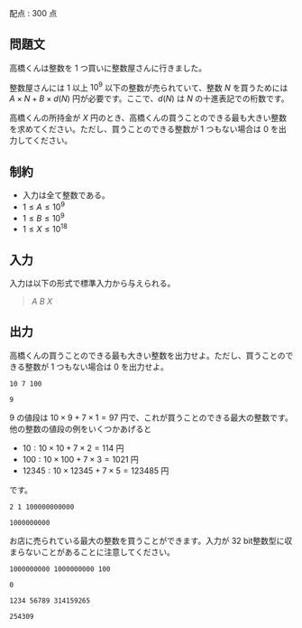配点 : $300$ 点

## 問題文

高橋くんは整数を $1$ つ買いに整数屋さんに行きました。

整数屋さんには $1$ 以上 $10^9$ 以下の整数が売られていて、整数 $N$ を買うためには $A \times N + B \times d(N)$ 円が必要です。ここで、$d(N)$ は $N$ の十進表記での桁数です。

高橋くんの所持金が $X$ 円のとき、高橋くんの買うことのできる最も大きい整数を求めてください。ただし、買うことのできる整数が $1$ つもない場合は $0$ を出力してください。

## 制約

- 入力は全て整数である。
- $1 \leq A \leq 10^9$
- $1 \leq B \leq 10^9$
- $1 \leq X \leq 10^{18}$

## 入力

入力は以下の形式で標準入力から与えられる。

> $A$ $B$ $X$

## 出力

高橋くんの買うことのできる最も大きい整数を出力せよ。ただし、買うことのできる整数が $1$ つもない場合は $0$ を出力せよ。

```input1
10 7 100
```

```output1
9
```

$9$ の値段は $10 \times 9 + 7 \times 1 = 97$ 円で、これが買うことのできる最大の整数です。
他の整数の値段の例をいくつかあげると

- $10: 10 \times 10 + 7 \times 2 = 114$ 円
- $100: 10 \times 100 + 7 \times 3 = 1021$ 円
- $12345: 10 \times 12345 + 7 \times 5 = 123485$ 円

です。

```input2
2 1 100000000000
```

```output2
1000000000
```

お店に売られている最大の整数を買うことができます。入力が $32$ bit整数型に収まらないことがあることに注意してください。

```input3
1000000000 1000000000 100
```

```output3
0
```

```input4
1234 56789 314159265
```

```output4
254309
```